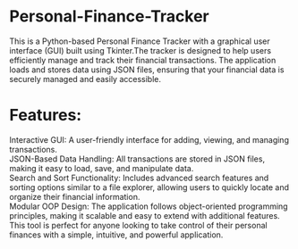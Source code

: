 # Personal-Finance-Tracker
This is a Python-based Personal Finance Tracker with a graphical user interface (GUI) built using Tkinter.The tracker is designed to help users efficiently manage and track their financial transactions. The application loads and stores data using JSON files, ensuring that your financial data is securely managed and easily accessible.
# Features:
Interactive GUI: A user-friendly interface for adding, viewing, and managing transactions.<br>
JSON-Based Data Handling: All transactions are stored in JSON files, making it easy to load, save, and manipulate data. <br>
Search and Sort Functionality: Includes advanced search features and sorting options similar to a file explorer, allowing users to quickly locate and organize their financial information. <br>
Modular OOP Design: The application follows object-oriented programming principles, making it scalable and easy to extend with additional features. <br>
This tool is perfect for anyone looking to take control of their personal finances with a simple, intuitive, and powerful application.

